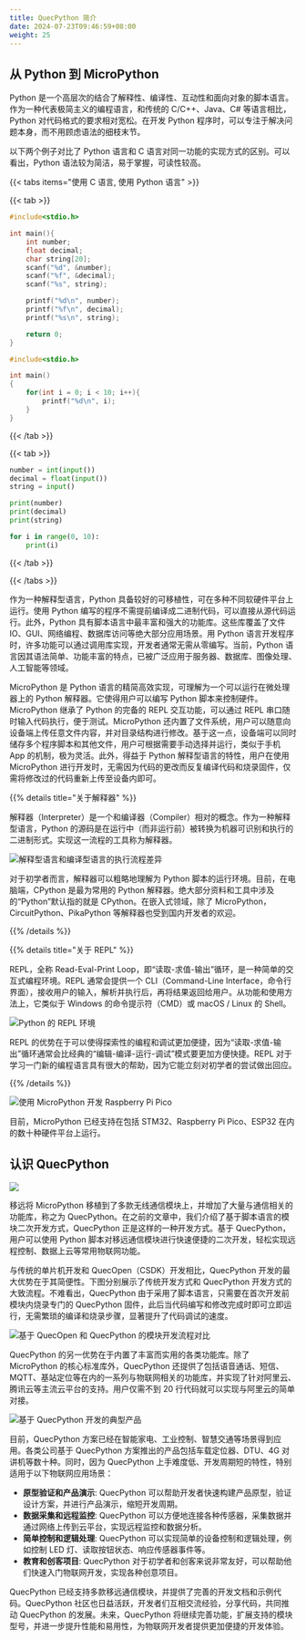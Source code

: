 ```yaml
---
title: QuecPython 简介
date: 2024-07-23T09:46:59+08:00
weight: 25
---
```


## 从 Python 到 MicroPython

Python 是一个高层次的结合了解释性、编译性、互动性和面向对象的脚本语言。作为一种代表极简主义的编程语言，和传统的 C/C++、Java、C# 等语言相比，Python 对代码格式的要求相对宽松。在开发 Python 程序时，可以专注于解决问题本身，而不用顾虑语法的细枝末节。

以下两个例子对比了 Python 语言和 C 语言对同一功能的实现方式的区别。可以看出，Python 语法较为简洁，易于掌握，可读性较高。

{{< tabs items="使用 C 语言, 使用 Python 语言" >}}

{{< tab >}}

```c {linenos=table,filename="读取并显示键盘输入"}
#include<stdio.h>

int main(){
    int number;
    float decimal;
    char string[20];
    scanf("%d", &number);
    scanf("%f", &decimal);
    scanf("%s", string);

    printf("%d\n", number);
    printf("%f\n", decimal);
    printf("%s\n", string);

    return 0;
}
```

```c {linenos=table,filename="简单的 for 循环"}
#include<stdio.h>

int main()
{
    for(int i = 0; i < 10; i++){
        printf("%d\n", i);
    }
}
```

{{< /tab >}}

{{< tab >}}

```python {linenos=table,filename="读取并显示键盘输入"}
number = int(input())
decimal = float(input())
string = input()

print(number)
print(decimal)
print(string)
```

```python {linenos=table,filename="简单的 for 循环"}
for i in range(0, 10):
    print(i)
```

{{< /tab >}}

{{< /tabs >}}

作为一种解释型语言，Python 具备较好的可移植性，可在多种不同软硬件平台上运行。使用 Python 编写的程序不需提前编译成二进制代码，可以直接从源代码运行。此外，Python 具有脚本语言中最丰富和强大的功能库。这些库覆盖了文件 IO、GUI、网络编程、数据库访问等绝大部分应用场景。用 Python 语言开发程序时，许多功能可以通过调用库实现，开发者通常无需从零编写。当前，Python 语言因其语法简单、功能丰富的特点，已被广泛应用于服务器、数据库、图像处理、人工智能等领域。

MicroPython 是 Python 语言的精简高效实现，可理解为一个可以运行在微处理器上的 Python 解释器。它使得用户可以编写 Python 脚本来控制硬件。MicroPython 继承了 Python 的完备的 REPL 交互功能，可以通过 REPL 串口随时输入代码执行，便于测试。MicroPython 还内置了文件系统，用户可以随意向设备端上传任意文件内容，并对目录结构进行修改。基于这一点，设备端可以同时储存多个程序脚本和其他文件，用户可根据需要手动选择并运行，类似于手机 App 的机制，极为灵活。此外，得益于 Python 解释型语言的特性，用户在使用 MicroPython 进行开发时，无需因为代码的更改而反复编译代码和烧录固件，仅需将修改过的代码重新上传至设备内即可。

{{% details title="关于解释器" %}}

解释器（Interpreter）是一个和编译器（Compiler）相对的概念。作为一种解释型语言，Python 的源码是在运行中（而非运行前）被转换为机器可识别和执行的二进制形式。实现这一流程的工具称为解释器。

<!-- 此处可能是个主题自带的路径 bug，待修复 -->

![](../assets/compiler-and-interpreter.png "解释型语言和编译型语言的执行流程差异")

对于初学者而言，解释器可以粗略地理解为 Python 脚本的运行环境。目前，在电脑端，CPython 是最为常用的 Python 解释器。绝大部分资料和工具中涉及的“Python”默认指的就是 CPython。在嵌入式领域，除了 MicroPython，CircuitPython、PikaPython 等解释器也受到国内开发者的欢迎。

{{% /details %}}

{{% details title="关于 REPL" %}}

REPL，全称 Read-Eval-Print Loop，即“读取-求值-输出”循环，是一种简单的交互式编程环境。REPL 通常会提供一个 CLI（Command-Line Interface，命令行界面），接收用户的输入，解析并执行后，再将结果返回给用户。从功能和使用方法上，它类似于 Windows 的命令提示符（CMD）或 macOS / Linux 的 Shell。

<!-- 此处可能是个主题自带的路径 bug，待修复 -->

![](../assets/python-repl.gif "Python 的 REPL 环境")

REPL 的优势在于可以使得探索性的编程和调试更加便捷，因为“读取-求值-输出”循环通常会比经典的“编辑-编译-运行-调试”模式要更加方便快捷。REPL 对于学习一门新的编程语言具有很大的帮助，因为它能立刻对初学者的尝试做出回应。

{{% /details %}}

![](./assets/mpy-and-rpi-pico.png "使用 MicroPython 开发 Raspberry Pi Pico")

目前，MicroPython 已经支持在包括 STM32、Raspberry Pi Pico、ESP32 在内的数十种硬件平台上运行。

## 认识 QuecPython

![](./assets/qpy-intro.png)

移远将 MicroPython 移植到了多款无线通信模块上，并增加了大量与通信相关的功能库，称之为 QuecPython。在之前的文章中，我们介绍了基于脚本语言的模块二次开发方式，QuecPython 正是这样的一种开发方式。基于 QuecPython，用户可以使用 Python 脚本对移远通信模块进行快速便捷的二次开发，轻松实现远程控制、数据上云等常用物联网功能。

与传统的单片机开发和 QuecOpen（CSDK）开发相比，QuecPython 开发的最大优势在于其简便性。下图分别展示了传统开发方式和 QuecPython 开发方式的大致流程。不难看出，QuecPython 由于采用了脚本语言，只需要在首次开发前模块内烧录专门的 QuecPython 固件，此后当代码编写和修改完成时即可立即运行，无需繁琐的编译和烧录步骤，显著提升了代码调试的速度。

![](./assets/csdk-and-qpy-dev-steps1.png "基于 QuecOpen 和 QuecPython 的模块开发流程对比")

QuecPython 的另一优势在于内置了丰富而实用的各类功能库。除了 MicroPython 的核心标准库外，QuecPython 还提供了包括语音通话、短信、MQTT、基站定位等在内的一系列与物联网相关的功能库，并实现了针对阿里云、腾讯云等主流云平台的支持。用户仅需不到 20 行代码就可以实现与阿里云的简单对接。

![](./assets/qpy-solutions.png "基于 QuecPython 开发的典型产品")

目前，QuecPython 方案已经在智能家电、工业控制、智慧交通等场景得到应用。各类公司基于 QuecPython 方案推出的产品包括车载定位器、DTU、4G 对讲机等数十种。同时，因为 QuecPython 上手难度低、开发周期短的特性，特别适用于以下物联网应用场景：

- **原型验证和产品演示**: QuecPython 可以帮助开发者快速构建产品原型，验证设计方案，并进行产品演示，缩短开发周期。
- **数据采集和远程监控**: QuecPython 可以方便地连接各种传感器，采集数据并通过网络上传到云平台，实现远程监控和数据分析。
- **简单控制和逻辑处理**: QuecPython 可以实现简单的设备控制和逻辑处理，例如控制 LED 灯、读取按钮状态、响应传感器事件等。
- **教育和创客项目**: QuecPython 对于初学者和创客来说非常友好，可以帮助他们快速入门物联网开发，实现各种创意项目。

QuecPython 已经支持多款移远通信模块，并提供了完善的开发文档和示例代码。QuecPython 社区也日益活跃，开发者们互相交流经验，分享代码，共同推动 QuecPython 的发展。未来，QuecPython 将继续完善功能，扩展支持的模块型号，并进一步提升性能和易用性，为物联网开发者提供更加便捷的开发体验。
